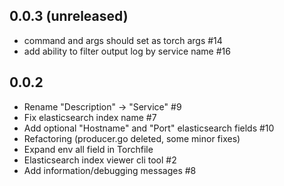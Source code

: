 ## 0.0.3 (unreleased)

- command and args should set as torch args #14
- add ability to filter output log by service name #16

## 0.0.2

- Rename "Description" -> "Service" #9
- Fix elasticsearch index name #7
- Add optional "Hostname" and "Port" elasticsearch fields #10
- Refactoring (producer.go deleted, some minor fixes)
- Expand env all field in Torchfile
- Elasticsearch index viewer cli tool #2
- Add information/debugging messages #8
